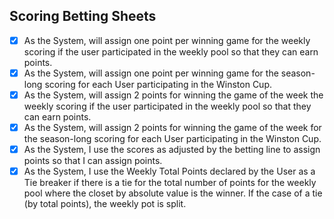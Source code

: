 ## Scoring Betting Sheets

- [x] As the System, will assign one point per winning game for the weekly scoring if the user participated in the weekly pool so that they can earn points.
- [x] As the System, will assign one point per winning game for the season-long scoring for each User participating in the Winston Cup.
- [x] As the System, will assign 2 points for winning the game of the week the weekly scoring if the user participated in the weekly pool so that they can earn points.
- [x] As the System, will assign 2 points for winning the game of the week for the season-long scoring for each User participating in the Winston Cup.
- [x] As the System, I use the scores as adjusted by the betting line to assign points so that I can assign points.
- [x] As the System, I use the Weekly Total Points declared by the User as a Tie breaker if there is a tie for the total number of points for the weekly pool where the closet by absolute value is the winner.  If the case of a tie (by total points), the weekly pot is split.
